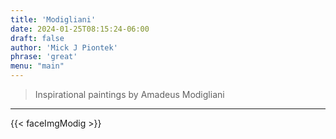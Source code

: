 ```yaml
---
title: 'Modigliani'
date: 2024-01-25T08:15:24-06:00
draft: false
author: 'Mick J Piontek'
phrase: 'great'
menu: "main"
---
```

>Inspirational paintings by Amadeus Modigliani
---
{{< faceImgModig >}}
  



